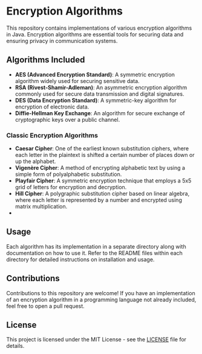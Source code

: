 # Encryption Algorithms

This repository contains implementations of various encryption algorithms in Java. Encryption algorithms are essential tools for securing data and ensuring privacy in communication systems.

## Algorithms Included

- **AES (Advanced Encryption Standard)**: A symmetric encryption algorithm widely used for securing sensitive data.
- **RSA (Rivest-Shamir-Adleman)**: An asymmetric encryption algorithm commonly used for secure data transmission and digital signatures.
- **DES (Data Encryption Standard)**: A symmetric-key algorithm for encryption of electronic data.
- **Diffie-Hellman Key Exchange**: An algorithm for secure exchange of cryptographic keys over a public channel.

### Classic Encryption Algorithms
- **Caesar Cipher**: One of the earliest known substitution ciphers, where each letter in the plaintext is shifted a certain number of places down or up the alphabet.
- **Vigenère Cipher**: A method of encrypting alphabetic text by using a simple form of polyalphabetic substitution.
- **Playfair Cipher**: A symmetric encryption technique that employs a 5x5 grid of letters for encryption and decryption.
- **Hill Cipher**: A polygraphic substitution cipher based on linear algebra, where each letter is represented by a number and encrypted using matrix multiplication.
- 
## Usage

Each algorithm has its implementation in a separate directory along with documentation on how to use it. Refer to the README files within each directory for detailed instructions on installation and usage.

## Contributions

Contributions to this repository are welcome! If you have an implementation of an encryption algorithm in a programming language not already included, feel free to open a pull request.

## License
This project is licensed under the MIT License - see the [LICENSE](LICENSE) file for details.
